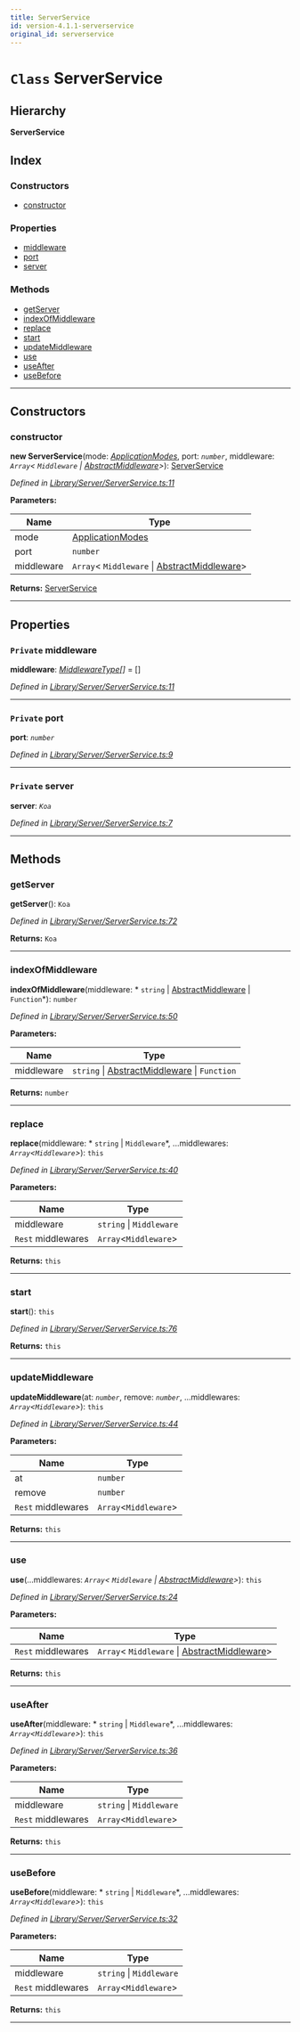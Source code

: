 ```yaml
---
title: ServerService
id: version-4.1.1-serverservice
original_id: serverservice
---
```


# `Class` ServerService

## Hierarchy

**ServerService**

## Index

### Constructors

* [constructor](serverservice#constructor)

### Properties

* [middleware](serverservice#middleware)
* [port](serverservice#port)
* [server](serverservice#server)

### Methods

* [getServer](serverservice#getserver)
* [indexOfMiddleware](serverservice#indexofmiddleware)
* [replace](serverservice#replace)
* [start](serverservice#start)
* [updateMiddleware](serverservice#updatemiddleware)
* [use](serverservice#use)
* [useAfter](serverservice#useafter)
* [useBefore](serverservice#usebefore)

---

## Constructors

<a id="constructor"></a>

###  constructor

**new ServerService**(mode: *[ApplicationModes](../enums/applicationmodes)*, port: *`number`*, middleware: *`Array`< `Middleware` &#124; [AbstractMiddleware](abstractmiddleware)>*): [ServerService](serverservice)

*Defined in [Library/Server/ServerService.ts:11](https://github.com/SpoonX/stix/blob/6863ef8/src/Library/Server/ServerService.ts#L11)*

**Parameters:**

| Name | Type |
| ------ | ------ |
| mode | [ApplicationModes](../enums/applicationmodes) |
| port | `number` |
| middleware | `Array`< `Middleware` &#124; [AbstractMiddleware](abstractmiddleware)> |

**Returns:** [ServerService](serverservice)

___

## Properties

<a id="middleware"></a>

### `Private` middleware

**middleware**: *[MiddlewareType](../modules/middlewaretypes#middlewaretype)[]* =  []

*Defined in [Library/Server/ServerService.ts:11](https://github.com/SpoonX/stix/blob/6863ef8/src/Library/Server/ServerService.ts#L11)*

___
<a id="port"></a>

### `Private` port

**port**: *`number`*

*Defined in [Library/Server/ServerService.ts:9](https://github.com/SpoonX/stix/blob/6863ef8/src/Library/Server/ServerService.ts#L9)*

___
<a id="server"></a>

### `Private` server

**server**: *`Koa`*

*Defined in [Library/Server/ServerService.ts:7](https://github.com/SpoonX/stix/blob/6863ef8/src/Library/Server/ServerService.ts#L7)*

___

## Methods

<a id="getserver"></a>

###  getServer

**getServer**(): `Koa`

*Defined in [Library/Server/ServerService.ts:72](https://github.com/SpoonX/stix/blob/6863ef8/src/Library/Server/ServerService.ts#L72)*

**Returns:** `Koa`

___
<a id="indexofmiddleware"></a>

###  indexOfMiddleware

**indexOfMiddleware**(middleware: * `string` &#124; [AbstractMiddleware](abstractmiddleware) &#124; `Function`*): `number`

*Defined in [Library/Server/ServerService.ts:50](https://github.com/SpoonX/stix/blob/6863ef8/src/Library/Server/ServerService.ts#L50)*

**Parameters:**

| Name | Type |
| ------ | ------ |
| middleware |  `string` &#124; [AbstractMiddleware](abstractmiddleware) &#124; `Function`|

**Returns:** `number`

___
<a id="replace"></a>

###  replace

**replace**(middleware: * `string` &#124; `Middleware`*, ...middlewares: *`Array`<`Middleware`>*): `this`

*Defined in [Library/Server/ServerService.ts:40](https://github.com/SpoonX/stix/blob/6863ef8/src/Library/Server/ServerService.ts#L40)*

**Parameters:**

| Name | Type |
| ------ | ------ |
| middleware |  `string` &#124; `Middleware`|
| `Rest` middlewares | `Array`<`Middleware`> |

**Returns:** `this`

___
<a id="start"></a>

###  start

**start**(): `this`

*Defined in [Library/Server/ServerService.ts:76](https://github.com/SpoonX/stix/blob/6863ef8/src/Library/Server/ServerService.ts#L76)*

**Returns:** `this`

___
<a id="updatemiddleware"></a>

###  updateMiddleware

**updateMiddleware**(at: *`number`*, remove: *`number`*, ...middlewares: *`Array`<`Middleware`>*): `this`

*Defined in [Library/Server/ServerService.ts:44](https://github.com/SpoonX/stix/blob/6863ef8/src/Library/Server/ServerService.ts#L44)*

**Parameters:**

| Name | Type |
| ------ | ------ |
| at | `number` |
| remove | `number` |
| `Rest` middlewares | `Array`<`Middleware`> |

**Returns:** `this`

___
<a id="use"></a>

###  use

**use**(...middlewares: *`Array`< `Middleware` &#124; [AbstractMiddleware](abstractmiddleware)>*): `this`

*Defined in [Library/Server/ServerService.ts:24](https://github.com/SpoonX/stix/blob/6863ef8/src/Library/Server/ServerService.ts#L24)*

**Parameters:**

| Name | Type |
| ------ | ------ |
| `Rest` middlewares | `Array`< `Middleware` &#124; [AbstractMiddleware](abstractmiddleware)> |

**Returns:** `this`

___
<a id="useafter"></a>

###  useAfter

**useAfter**(middleware: * `string` &#124; `Middleware`*, ...middlewares: *`Array`<`Middleware`>*): `this`

*Defined in [Library/Server/ServerService.ts:36](https://github.com/SpoonX/stix/blob/6863ef8/src/Library/Server/ServerService.ts#L36)*

**Parameters:**

| Name | Type |
| ------ | ------ |
| middleware |  `string` &#124; `Middleware`|
| `Rest` middlewares | `Array`<`Middleware`> |

**Returns:** `this`

___
<a id="usebefore"></a>

###  useBefore

**useBefore**(middleware: * `string` &#124; `Middleware`*, ...middlewares: *`Array`<`Middleware`>*): `this`

*Defined in [Library/Server/ServerService.ts:32](https://github.com/SpoonX/stix/blob/6863ef8/src/Library/Server/ServerService.ts#L32)*

**Parameters:**

| Name | Type |
| ------ | ------ |
| middleware |  `string` &#124; `Middleware`|
| `Rest` middlewares | `Array`<`Middleware`> |

**Returns:** `this`

___

